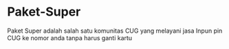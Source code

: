 # Paket-Super
Paket Super adalah salah satu komunitas CUG yang melayani jasa Inpun pin CUG ke nomor anda tanpa harus ganti kartu
